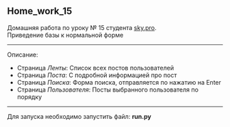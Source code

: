## Home_work_15
Домашняя работа по уроку № 15 студента [sky.pro](https://sky.pro/).  
Приведение базы к нормальной форме 
***
Описание:  
* Страница *Ленты*: Список всех постов пользователей  
* Страница *Поста*: С подробной информацией про пост
* Страница *Поиска*: Форма поиска, отправляется по нажатию на Enter  
* Страница *Пользователя*: Посты выбранного пользователя по порядку
***
Для запуска необходимо запустить файл: **run.py**